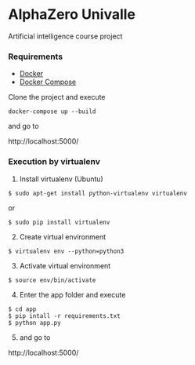 # AlphaZero Univalle
Artificial intelligence course project

### Requirements

  - [Docker](https://docs.docker.com/install/)
  - [Docker Compose](https://docs.docker.com/compose/install/)
  

Clone the project and execute

`docker-compose up --build`

and go to 

http://localhost:5000/

### Execution by virtualenv

1.  Install virtualenv (Ubuntu)

  ```
  $ sudo apt-get install python-virtualenv virtualenv
  ```

or

  ```
  $ sudo pip install virtualenv
  ```
  
2. Create virtual environment

  ```
  $ virtualenv env --python=python3
  ```
  
3. Activate virtual environment

  ```
  $ source env/bin/activate
  ```
  
4. Enter the app folder and execute 
  ```
  $ cd app
  $ pip intall -r requirements.txt
  $ python app.py
  ```
  
5. and go to 

  http://localhost:5000/
